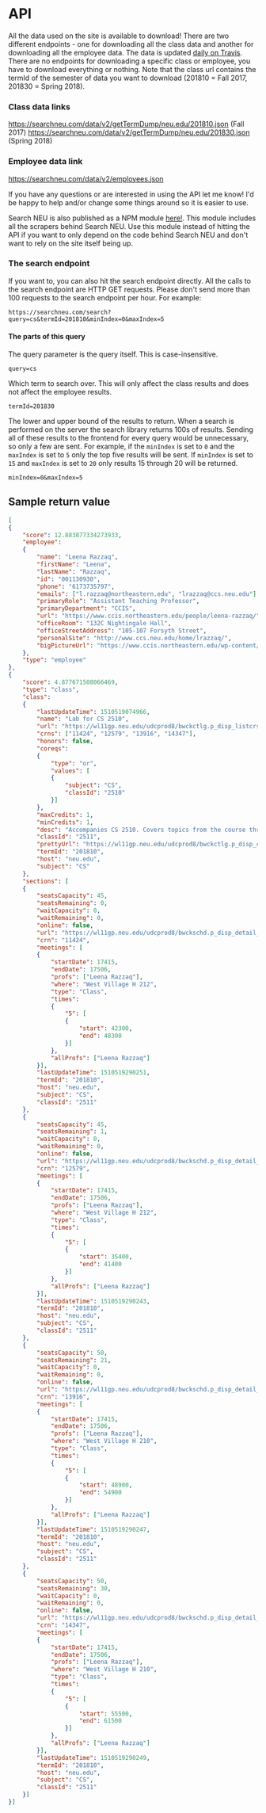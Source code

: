 

# API

All the data used on the site is available to download! There are two different endpoints - one for downloading all the class data and another for downloading all the employee data. The data is updated [daily on Travis](https://travis-ci.org/ryanhugh/searchneu/builds). There are no endpoints for downloading a specific class or employee, you have to download everything or nothing.  Note that the class url contains the termId of the semester of data you want to download (201810 = Fall 2017, 201830 = Spring 2018).

### Class data links
https://searchneu.com/data/v2/getTermDump/neu.edu/201810.json (Fall 2017)
https://searchneu.com/data/v2/getTermDump/neu.edu/201830.json (Spring 2018)

### Employee data link
https://searchneu.com/data/v2/employees.json

If you have any questions or are interested in using the API let me know! I'd be happy to help and/or change some things around so it is easier to use. 

Search NEU is also published as a NPM module [here!](https://www.npmjs.com/package/searchneu). This module includes all the scrapers behind Search NEU. Use this module instead of hitting the API if you want to only depend on the code behind Search NEU and don't want to rely on the site itself being up. 

### The search endpoint

If you want to, you can also hit the search endpoint directly. All the calls to the search endpoint are HTTP GET requests. Please don't send more than 100 requests to the search endpoint per hour. For example:

```
https://searchneu.com/search?query=cs&termId=201810&minIndex=0&maxIndex=5
```

#### The parts of this query

The query parameter is the query itself. This is case-insensitive. 
```
query=cs
```

Which term to search over. This will only affect the class results and does not affect the employee results. 
```
termId=201830
```

The lower and upper bound of the results to return. When a search is performed on the server the search library returns 100s of results. Sending all of these results to the frontend for every query would be unnecessary, so only a few are sent. For example, if the `minIndex` is set to `0` and the `maxIndex` is set to `5` only the top five results will be sent. If `minIndex` is set to `15` and `maxIndex` is set to `20` only results 15 through 20 will be returned. 

```
minIndex=0&maxIndex=5
```

## Sample return value

```json
[
{
    "score": 12.883877334273933,
    "employee":
    {
        "name": "Leena Razzaq",
        "firstName": "Leena",
        "lastName": "Razzaq",
        "id": "001130930",
        "phone": "6173735797",
        "emails": ["l.razzaq@northeastern.edu", "lrazzaq@ccs.neu.edu"],
        "primaryRole": "Assistant Teaching Professor",
        "primaryDepartment": "CCIS",
        "url": "https://www.ccis.northeastern.edu/people/leena-razzaq/",
        "officeRoom": "132C Nightingale Hall",
        "officeStreetAddress": "105-107 Forsyth Street",
        "personalSite": "http://www.ccs.neu.edu/home/lrazzaq/",
        "bigPictureUrl": "https://www.ccis.northeastern.edu/wp-content/uploads/2016/02/Leena-Razzaq-hero-image.jpg"
    },
    "type": "employee"
},
{
    "score": 4.877671508066469,
    "type": "class",
    "class":
    {
        "lastUpdateTime": 1510519074966,
        "name": "Lab for CS 2510",
        "url": "https://wl11gp.neu.edu/udcprod8/bwckctlg.p_disp_listcrse?term_in=201810&subj_in=CS&crse_in=2511&schd_in=%",
        "crns": ["11424", "12579", "13916", "14347"],
        "honors": false,
        "coreqs":
        {
            "type": "or",
            "values": [
            {
                "subject": "CS",
                "classId": "2510"
            }]
        },
        "maxCredits": 1,
        "minCredits": 1,
        "desc": "Accompanies CS 2510. Covers topics from the course through various experiments. 1.000 Lab hours",
        "classId": "2511",
        "prettyUrl": "https://wl11gp.neu.edu/udcprod8/bwckctlg.p_disp_course_detail?cat_term_in=201810&subj_code_in=CS&crse_numb_in=2511",
        "termId": "201810",
        "host": "neu.edu",
        "subject": "CS"
    },
    "sections": [
    {
        "seatsCapacity": 45,
        "seatsRemaining": 0,
        "waitCapacity": 0,
        "waitRemaining": 0,
        "online": false,
        "url": "https://wl11gp.neu.edu/udcprod8/bwckschd.p_disp_detail_sched?term_in=201810&crn_in=11424",
        "crn": "11424",
        "meetings": [
        {
            "startDate": 17415,
            "endDate": 17506,
            "profs": ["Leena Razzaq"],
            "where": "West Village H 212",
            "type": "Class",
            "times":
            {
                "5": [
                {
                    "start": 42300,
                    "end": 48300
                }]
            },
            "allProfs": ["Leena Razzaq"]
        }],
        "lastUpdateTime": 1510519290251,
        "termId": "201810",
        "host": "neu.edu",
        "subject": "CS",
        "classId": "2511"
    },
    {
        "seatsCapacity": 45,
        "seatsRemaining": 1,
        "waitCapacity": 0,
        "waitRemaining": 0,
        "online": false,
        "url": "https://wl11gp.neu.edu/udcprod8/bwckschd.p_disp_detail_sched?term_in=201810&crn_in=12579",
        "crn": "12579",
        "meetings": [
        {
            "startDate": 17415,
            "endDate": 17506,
            "profs": ["Leena Razzaq"],
            "where": "West Village H 212",
            "type": "Class",
            "times":
            {
                "5": [
                {
                    "start": 35400,
                    "end": 41400
                }]
            },
            "allProfs": ["Leena Razzaq"]
        }],
        "lastUpdateTime": 1510519290243,
        "termId": "201810",
        "host": "neu.edu",
        "subject": "CS",
        "classId": "2511"
    },
    {
        "seatsCapacity": 50,
        "seatsRemaining": 21,
        "waitCapacity": 0,
        "waitRemaining": 0,
        "online": false,
        "url": "https://wl11gp.neu.edu/udcprod8/bwckschd.p_disp_detail_sched?term_in=201810&crn_in=13916",
        "crn": "13916",
        "meetings": [
        {
            "startDate": 17415,
            "endDate": 17506,
            "profs": ["Leena Razzaq"],
            "where": "West Village H 210",
            "type": "Class",
            "times":
            {
                "5": [
                {
                    "start": 48900,
                    "end": 54900
                }]
            },
            "allProfs": ["Leena Razzaq"]
        }],
        "lastUpdateTime": 1510519290247,
        "termId": "201810",
        "host": "neu.edu",
        "subject": "CS",
        "classId": "2511"
    },
    {
        "seatsCapacity": 50,
        "seatsRemaining": 30,
        "waitCapacity": 0,
        "waitRemaining": 0,
        "online": false,
        "url": "https://wl11gp.neu.edu/udcprod8/bwckschd.p_disp_detail_sched?term_in=201810&crn_in=14347",
        "crn": "14347",
        "meetings": [
        {
            "startDate": 17415,
            "endDate": 17506,
            "profs": ["Leena Razzaq"],
            "where": "West Village H 210",
            "type": "Class",
            "times":
            {
                "5": [
                {
                    "start": 55500,
                    "end": 61500
                }]
            },
            "allProfs": ["Leena Razzaq"]
        }],
        "lastUpdateTime": 1510519290249,
        "termId": "201810",
        "host": "neu.edu",
        "subject": "CS",
        "classId": "2511"
    }]
}]
```
